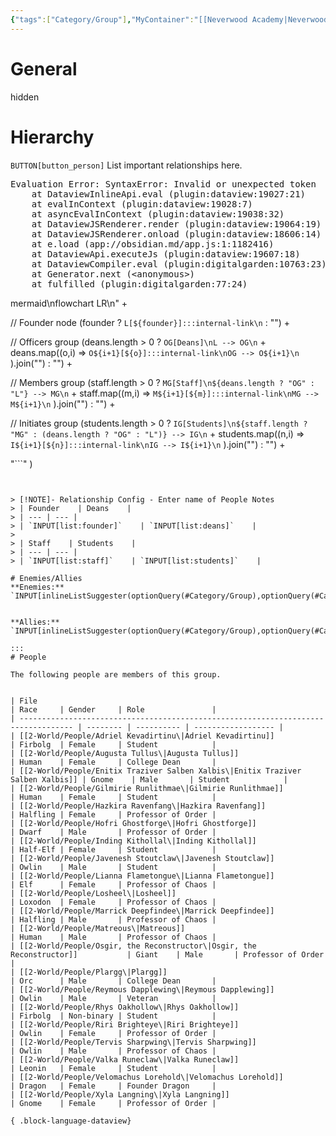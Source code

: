 ```yaml
---
{"tags":["Category/Group"],"MyContainer":"[[Neverwood Academy|Neverwood Academy]]","MyCategory":"College","image":"map-1.2-lorehold-campus.jpg","obsidianUIMode":"preview","faction":null,"primary_contact":null,"founder":["Velomachus Lorehold"],"deans":["Augusta Tullus","Plargg"],"staff":["Hofri Ghostforge","Losheel","Hazkire Ravenfang","Lianna Flametongue","Marrick Deepfindee","Riri Brighteye","Tervis Sharpwing","Xyla Langning"],"dg-publish":true,"dg-path":"World/Groups/Lorehold College.md","permalink":"/world/groups/lorehold-college/","dgPassFrontmatter":true,"updated":"2025-09-29T13:19:58.000+01:00"}
---
```



# General
hidden
# Hierarchy

`BUTTON[button_person]` List important relationships here. 

<pre class="dataview dataview-error">Evaluation Error: SyntaxError: Invalid or unexpected token
    at DataviewInlineApi.eval (plugin:dataview:19027:21)
    at evalInContext (plugin:dataview:19028:7)
    at asyncEvalInContext (plugin:dataview:19038:32)
    at DataviewJSRenderer.render (plugin:dataview:19064:19)
    at DataviewJSRenderer.onload (plugin:dataview:18606:14)
    at e.load (app://obsidian.md/app.js:1:1182416)
    at DataviewApi.executeJs (plugin:dataview:19607:18)
    at DataviewCompiler.eval (plugin:digitalgarden:10763:23)
    at Generator.next (&lt;anonymous&gt;)
    at fulfilled (plugin:digitalgarden:77:24)</pre>mermaid\nflowchart LR\n" +

  // Founder node
  (founder
    ? `L[${founder}]:::internal-link\n`
    : "") +

  // Officers group
  (deans.length > 0
    ? `OG[Deans]\nL --> OG\n` +
      deans.map((o,i) =>
        `O${i+1}[${o}]:::internal-link\nOG --> O${i+1}\n`
      ).join("")
    : "") +

  // Members group
  (staff.length > 0
    ? `MG[Staff]\n${deans.length ? "OG" : "L"} --> MG\n` +
      staff.map((m,i) =>
        `M${i+1}[${m}]:::internal-link\nMG --> M${i+1}\n`
      ).join("")
    : "") +

  // Initiates group
  (students.length > 0
    ? `IG[Students]\n${staff.length ? "MG" : (deans.length ? "OG" : "L")} --> IG\n` +
      students.map((n,i) =>
        `I${i+1}[${n}]:::internal-link\nIG --> I${i+1}\n`
      ).join("")
    : "") +

  "```"
)
```


> [!NOTE]- Relationship Config - Enter name of People Notes
> | Founder    | Deans    | 
> | --- | --- | 
> | `INPUT[list:founder]`    | `INPUT[list:deans]`    | 
> 
> | Staff    | Students    | 
> | --- | --- | 
> | `INPUT[list:staff]`    | `INPUT[list:students]`    |

# Enemies/Allies
**Enemies:** `INPUT[inlineListSuggester(optionQuery(#Category/Group),optionQuery(#Category/People)):MyEnemies]`
 

**Allies:** `INPUT[inlineListSuggester(optionQuery(#Category/Group),optionQuery(#Category/People)):MyAllies]`
 
:::
# People

The following people are members of this group.  


| File                                                                               | Race     | Gender     | Role               |
| ---------------------------------------------------------------------------------- | -------- | ---------- | ------------------ |
| [[2-World/People/Adriel Kevadirtinu\|Adriel Kevadirtinu]]                       | Firbolg  | Female     | Student            |
| [[2-World/People/Augusta Tullus\|Augusta Tullus]]                               | Human    | Female     | College Dean       |
| [[2-World/People/Enitix Traziver Salben Xalbis\|Enitix Traziver Salben Xalbis]] | Gnome    | Male       | Student            |
| [[2-World/People/Gilmirie Runlithmae\|Gilmirie Runlithmae]]                     | Human    | Female     | Student            |
| [[2-World/People/Hazkira Ravenfang\|Hazkira Ravenfang]]                         | Halfling | Female     | Professor of Order |
| [[2-World/People/Hofri Ghostforge\|Hofri Ghostforge]]                           | Dwarf    | Male       | Professor of Order |
| [[2-World/People/Inding Kithollal\|Inding Kithollal]]                           | Half-Elf | Female     | Student            |
| [[2-World/People/Javenesh Stoutclaw\|Javenesh Stoutclaw]]                       | Owlin    | Male       | Student            |
| [[2-World/People/Lianna Flametongue\|Lianna Flametongue]]                       | Elf      | Female     | Professor of Chaos |
| [[2-World/People/Losheel\|Losheel]]                                             | Loxodon  | Female     | Professor of Chaos |
| [[2-World/People/Marrick Deepfindee\|Marrick Deepfindee]]                       | Halfling | Male       | Professor of Chaos |
| [[2-World/People/Matreous\|Matreous]]                                           | Human    | Male       | Professor of Chaos |
| [[2-World/People/Osgir, the Reconstructor\|Osgir, the Reconstructor]]           | Giant    | Male       | Professor of Order |
| [[2-World/People/Plargg\|Plargg]]                                               | Orc      | Male       | College Dean       |
| [[2-World/People/Reymous Dapplewing\|Reymous Dapplewing]]                       | Owlin    | Male       | Veteran            |
| [[2-World/People/Rhys Oakhollow\|Rhys Oakhollow]]                               | Firbolg  | Non-binary | Student            |
| [[2-World/People/Riri Brighteye\|Riri Brighteye]]                               | Owlin    | Female     | Professor of Order |
| [[2-World/People/Tervis Sharpwing\|Tervis Sharpwing]]                           | Owlin    | Male       | Professor of Chaos |
| [[2-World/People/Valka Runeclaw\|Valka Runeclaw]]                               | Leonin   | Female     | Student            |
| [[2-World/People/Velomachus Lorehold\|Velomachus Lorehold]]                     | Dragon   | Female     | Founder Dragon     |
| [[2-World/People/Xyla Langning\|Xyla Langning]]                                 | Gnome    | Female     | Professor of Order |

{ .block-language-dataview}

